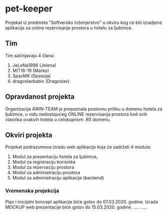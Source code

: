 # pet-keeper

Projekat iz predmeta  "Softversko inženjerstvo" u okviru kog ce biti izradjena aplikacija za online
rezervisanje prostora u hotelu za ljubimce.

## Tim

Tim sačinjavaju 4 člana:

1. JeLeNa1996 (Jelena)
2. MIT16-19 (Marko)
3. SpaxMK (Spasoja)
4. dragoslavbabic (Dragoslav)

## Opravdanost projekta

Organizacija 4WIN-TEAM je prepoznala poslovnu priliku u domenu hotela za ljubimce,
u vidu nedostajućeg ONLINE rezervisanja prostora kod svih vlasnika ovakvih hotela u 
celokupnom .RS domenu.

## Okviri projekta

Projekat podrazumeva izradu web aplikacije koja će sadržati 4 modula:

1. Modul za prezentaciju hotela za ljubimce,
2. Modul za registraciju korisnika
3. Modul za rezervaciju prostora
4. Modul za administraciju prostora
5. Modul za administraciju aplikacije (backend)

### Vremenska projekcija

Plan i inicijalni koncept aplikacije biće gotov do 07.03.2020. godine.
Izrada MOCKUP web prezentacije biće gotov do 15.03.2020. godine.
 .....
 .....